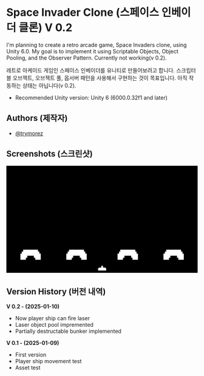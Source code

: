 
# Space Invader Clone (스페이스 인베이더 클론) V 0.2

I'm planning to create a retro arcade game, Space Invaders clone, using Unity 6.0. My goal is to implement it using Scriptable Objects, Object Pooling, and the Observer Pattern. Currently not working(v 0.2).

레트로 아케이드 게임인 스페이스 인베이더를 유니티로 만들어보려고 합니다. 스크립터블 오브젝트, 오브젝트 풀, 옵서버 패턴을 사용해서 구현하는 것이 목표입니다. 아직 작동하는 상태는 아닙니다(v 0.2).

- Recommended Unity version: Unity 6 (6000.0.32f1 and later)


## Authors (제작자)

- [@trymorez](https://www.github.com/trymorez)

## Screenshots (스크린샷)

![screenshot](Assets/Screenshot/screenshot01.png)

## Version History (버전 내역)

**V 0.2 - (2025-01-10)**
- Now player ship can fire laser
- Laser object pool impremented
- Partially destructable bunker implemented

**V 0.1 - (2025-01-09)**
- First version
- Player ship movement test
- Asset test